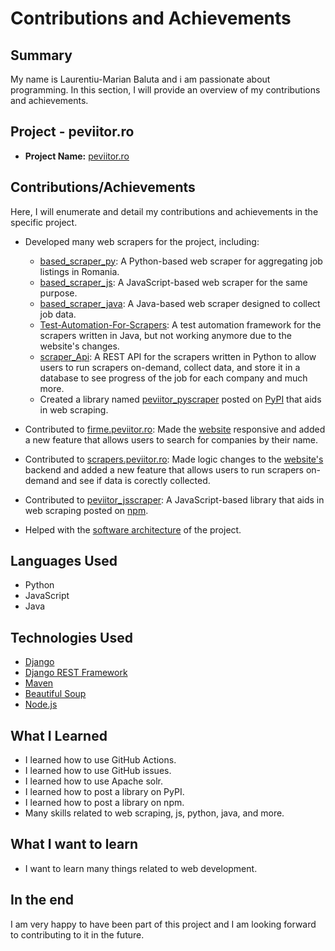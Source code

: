 # Contributions and Achievements

## Summary

My name is Laurentiu-Marian Baluta and i am passionate about programming.
In this section, I will provide an overview of my contributions and achievements.

## Project - peviitor.ro

- **Project Name:** [peviitor.ro](https://peviitor.ro)

## Contributions/Achievements

Here, I will enumerate and detail my contributions and achievements in the specific project.

- Developed many web scrapers for the project, including:
  - [based_scraper_py](https://github.com/peviitor-ro/based_scraper_py): A Python-based web scraper for aggregating job listings in Romania.
  - [based_scraper_js](https://github.com/peviitor-ro/based_scraper_js): A JavaScript-based web scraper for the same purpose.
  - [based_scraper_java](https://github.com/peviitor-ro/based_scraper_java): A Java-based web scraper designed to collect job data.
  - [Test-Automation-For-Scrapers](https://github.com/peviitor-ro/Test-Automation-For-Scrapers#test-automation-for-scrapers): A test automation framework for the scrapers written in Java, but not working anymore due to the website's changes.
  - [scraper_Api](https://github.com/peviitor-ro/scraper_Api): A REST API for the scrapers written in Python to allow users to run scrapers on-demand, collect data, and store it in a database to see progress of the job for each company and much more.
  - Created a library named [peviitor_pyscraper](link-to-peviitor-pyscraper) posted on [PyPI](https://pypi.org/project/peviitor-pyscraper/) that aids in web scraping.


- Contributed to [firme.peviitor.ro](https://github.com/peviitor-ro/firme-peviitor): Made the [website](https://firme.peviitor.ro) responsive and added a new feature that allows users to search for companies by their name.

- Contributed to [scrapers.peviitor.ro](https://github.com/peviitor-ro/Scrapers-UI): Made logic changes to the [website's](https://scrapers.peviitor.ro) backend and added a new feature that allows users to run scrapers on-demand and see if data is corectly collected.

- Contributed to [peviitor_jsscraper](https://github.com/peviitor-ro/peviitor_jsscraper): A JavaScript-based library that aids in web scraping posted on [npm](https://socket.dev/npm/package/peviitor_jsscraper).

- Helped with the [software architecture](https://scrapers.peviitor.ro/diagram/diagram) of the project.

## Languages Used

- Python
- JavaScript
- Java

## Technologies Used

- [Django](https://www.djangoproject.com/)
- [Django REST Framework](https://www.django-rest-framework.org/)
- [Maven](https://maven.apache.org/)
- [Beautiful Soup](https://www.crummy.com/software/BeautifulSoup/bs4/doc/)
- [Node.js](https://nodejs.org/en/)

## What I Learned

- I learned how to use GitHub Actions.
- I learned how to use GitHub issues.
- I learned how to use Apache solr.
- I learned how to post a library on PyPI.
- I learned how to post a library on npm.
- Many skills related to web scraping, js, python, java, and more.

## What I want to learn

- I want to learn many things related to web development.

## In the end

I am very happy to have been part of this project and I am looking forward to contributing to it in the future.

